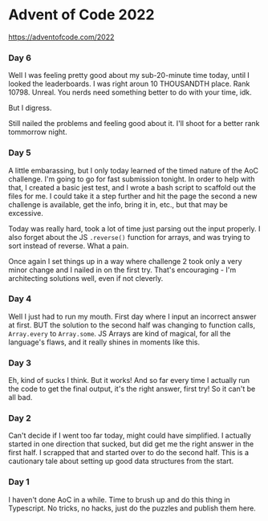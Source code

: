 # Advent of Code 2022

https://adventofcode.com/2022

### Day 6

Well I was feeling pretty good about my sub-20-minute time today, until I looked the leaderboards. I was right aroun 10 THOUSANDTH place. Rank 10798. Unreal. You nerds need something better to do with your time, idk.

But I digress.

Still nailed the problems and feeling good about it. I'll shoot for a better rank tommorrow night.

### Day 5

A little embarassing, but I only today learned of the timed nature of the AoC challenge. I'm going to go for fast submission tonight. In order to help with that, I created a basic jest test, and I wrote a bash script to scaffold out the files for me. I could take it a step further and hit the page the second a new challenge is available, get the info, bring it in, etc., but that may be excessive.

Today was really hard, took a lot of time just parsing out the input properly. I also forget about the JS `.reverse()` function for arrays, and was trying to sort instead of reverse. What a pain.

Once again I set things up in a way where challenge 2 took only a very minor change and I nailed in on the first try. That's encouraging - I'm architecting solutions well, even if not cleverly.

### Day 4

Well I just had to run my mouth. First day where I input an incorrect answer at first. BUT the solution to the second half was changing to function calls, `Array.every` to `Array.some`. JS Arrays are kind of magical, for all the language's flaws, and it really shines in moments like this.

### Day 3

Eh, kind of sucks I think. But it works! And so far every time I actually run the code to get the final output, it's the right answer, first try! So it can't be all bad.

### Day 2

Can't decide if I went too far today, might could have simplified. I actually started in one direction that sucked, but did get me the right answer in the first half. I scrapped that and started over to do the second half. This is a cautionary tale about setting up good data structures from the start.

### Day 1

I haven't done AoC in a while. Time to brush up and do this thing in Typescript. No tricks, no hacks, just do the puzzles and publish them here.
